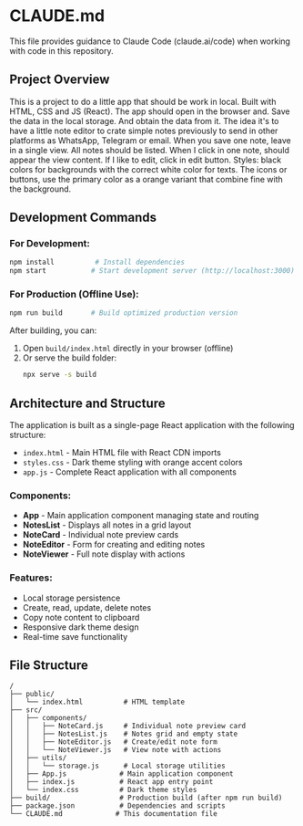 # CLAUDE.md

This file provides guidance to Claude Code (claude.ai/code) when working with code in this repository.

## Project Overview

This is a project to do a little app that should be work in local. Built with HTML, CSS and JS (React). The app should open in the browser and. Save the data in the local storage. And obtain the data from it. 
The idea it's to have a little note editor to crate simple notes previously to send in other platforms as WhatsApp, Telegram or email. When you save one note, leave in a single view. All notes should be listed. When I click in one note, should appear the view content. If I like to edit, click in edit button. 
Styles: black colors for backgrounds with the correct white color for texts. The icons or buttons, use the primary color as a orange variant that combine fine with the background.

## Development Commands

### For Development:
```bash
npm install          # Install dependencies
npm start           # Start development server (http://localhost:3000)
```

### For Production (Offline Use):
```bash
npm run build       # Build optimized production version
```

After building, you can:
1. Open `build/index.html` directly in your browser (offline)
2. Or serve the build folder:
   ```bash
   npx serve -s build
   ```

## Architecture and Structure

The application is built as a single-page React application with the following structure:

- `index.html` - Main HTML file with React CDN imports
- `styles.css` - Dark theme styling with orange accent colors
- `app.js` - Complete React application with all components

### Components:
- **App** - Main application component managing state and routing
- **NotesList** - Displays all notes in a grid layout
- **NoteCard** - Individual note preview cards
- **NoteEditor** - Form for creating and editing notes
- **NoteViewer** - Full note display with actions

### Features:
- Local storage persistence
- Create, read, update, delete notes
- Copy note content to clipboard
- Responsive dark theme design
- Real-time save functionality

## File Structure
```
/
├── public/
│   └── index.html          # HTML template
├── src/
│   ├── components/
│   │   ├── NoteCard.js     # Individual note preview card
│   │   ├── NotesList.js    # Notes grid and empty state
│   │   ├── NoteEditor.js   # Create/edit note form
│   │   └── NoteViewer.js   # View note with actions
│   ├── utils/
│   │   └── storage.js      # Local storage utilities
│   ├── App.js             # Main application component
│   ├── index.js           # React app entry point
│   └── index.css          # Dark theme styles
├── build/                 # Production build (after npm run build)
├── package.json           # Dependencies and scripts
└── CLAUDE.md             # This documentation file
```